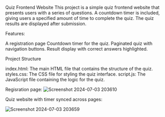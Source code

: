 Quiz Frontend Website
This project is a simple quiz frontend website that presents users with a series of questions. A countdown timer is included, giving users a specified amount of time to complete the quiz. The quiz results are displayed after submission.

Features:

A registration page
Countdown timer for the quiz.
Paginated quiz with navigation buttons.
Result display with correct answers highlighted.

Project Structure

index.html: The main HTML file that contains the structure of the quiz.
styles.css: The CSS file for styling the quiz interface.
script.js: The JavaScript file containing the logic for the quiz.

Regisration page:
![Screenshot 2024-07-03 203610](https://github.com/rajavignesh23/web_project/assets/139878847/b81ccf0e-8d18-4e08-aed2-d6b354917024)

Quiz website with timer synced across pages:

  ![Screenshot 2024-07-03 203659](https://github.com/rajavignesh23/web_project/assets/139878847/a9078e36-5d60-4fe8-99c2-c54fb7de2525)
